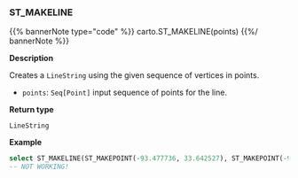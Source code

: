 ### ST_MAKELINE

{{% bannerNote type="code" %}}
carto.ST_MAKELINE(points)
{{%/ bannerNote %}}

**Description**

Creates a `LineString` using the given sequence of vertices in points.

* `points`: `Seq[Point]` input sequence of points for the line.

**Return type**

`LineString`

**Example**

```sql
select ST_MAKELINE(ST_MAKEPOINT(-93.477736, 33.642527), ST_MAKEPOINT(-93.47825, 33.642768))
-- NOT WORKING!
```
